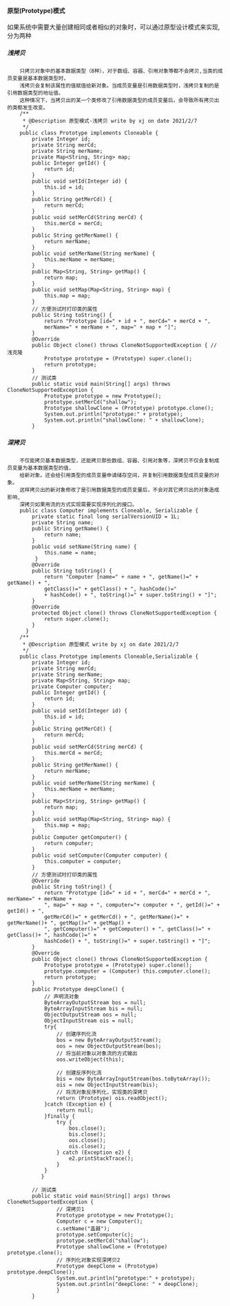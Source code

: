 #### 原型(Prototype)模式
如果系统中需要大量创建相同或者相似的对象时，可以通过原型设计模式来实现,分为两种
##### 浅拷贝
		只拷贝对象中的基本数据类型（8种），对于数组、容器、引用对象等都不会拷贝,当类的成员变量是基本数据类型时，
		浅拷贝会复制该属性的值赋值给新对象。当成员变量是引用数据类型时，浅拷贝复制的是引用数据类型的地址值。
		这种情况下，当拷贝出的某一个类修改了引用数据类型的成员变量后，会导致所有拷贝出的类都发生改变。
		/**
		 * @Description 原型模式-浅拷贝 write by xj on date 2021/2/7
		 */
		public class Prototype implements Cloneable {
			private Integer id;
			private String merCd;
			private String merName;
			private Map<String, String> map;
			public Integer getId() {
				return id;
			}
			public void setId(Integer id) {
				this.id = id;
			}
			public String getMerCd() {
				return merCd;
			}
			public void setMerCd(String merCd) {
				this.merCd = merCd;
			}
			public String getMerName() {
				return merName;
			}
			public void setMerName(String merName) {
				this.merName = merName;
			}
			public Map<String, String> getMap() {
				return map;
			}
			public void setMap(Map<String, String> map) {
				this.map = map;
			}
			// 方便测试时打印类的属性
			public String toString() {
				return "Prototype [id=" + id + ", merCd=" + merCd + ",
				merName=" + merName + ", map=" + map + "]";
			}
			@Override
			public Object clone() throws CloneNotSupportedException { // 浅克隆
				Prototype prototype = (Prototype) super.clone();
				return prototype;
			}
			// 测试类
			public static void main(String[] args) throws CloneNotSupportedException {
				Prototype prototype = new Prototype();
				prototype.setMerCd("shallow");
				Prototype shallowClone = (Prototype) prototype.clone();
				System.out.println("prototype:" + prototype);
				System.out.println("shallowClone: " + shallowClone);
			}
##### 深拷贝
		不仅能拷贝基本数据类型，还能拷贝那些数组、容器、引用对象等，深拷贝不仅会复制成员变量为基本数据类型的值，
		给新对象。还会给引用类型的成员变量申请储存空间，并复制引用数据类型成员变量的对象。
		这样拷贝出的新对象修改了是引用数据类型的成员变量后，不会对其它拷贝出的对象造成影响,
		深拷贝如果用流的方式实现需要实现序列化的接口。
		public class Computer implements Cloneable, Serializable {
			private static final long serialVersionUID = 1L;
			private String name;
			public String getName() {
				return name;
			}
			public void setName(String name) {
				this.name = name;
			 }
			@Override
			public String toString() {
				return "Computer [name=" + name + ", getName()=" + getName() + ", 
				getClass()=" + getClass() + ", hashCode()="
				+ hashCode() + ", toString()=" + super.toString() + "]";
			}
			@Override
			protected Object clone() throws CloneNotSupportedException {
				return super.clone();
			}
		  }
		/**
		 * @Description 原型模式 write by xj on date 2021/2/7
		 */
		public class Prototype implements Cloneable,Serializable {
			private Integer id;
			private String merCd;
			private String merName;
			private Map<String, String> map;
			private Computer computer;
			public Integer getId() {
				return id;
			}
			public void setId(Integer id) {
				this.id = id;
			}
			public String getMerCd() {
				return merCd;
			}
			public void setMerCd(String merCd) {
				this.merCd = merCd;
			}
			public String getMerName() {
				return merName;
			}
			public void setMerName(String merName) {
				this.merName = merName;
			}
			public Map<String, String> getMap() {
				return map;
			}
			public void setMap(Map<String, String> map) {
				this.map = map;
			}
			public Computer getComputer() {
				return computer;
			}
			public void setComputer(Computer computer) {
				this.computer = computer;
			}
			// 方便测试时打印类的属性
			@Override
			public String toString() {
				return "Prototype [id=" + id + ", merCd=" + merCd + ", merName=" + merName +
				", map=" + map + ", computer="+ computer + ", getId()=" + getId() + ", 
				getMerCd()=" + getMerCd() + ", getMerName()=" + getMerName()+ ", getMap()=" + getMap() + 
				", getComputer()=" + getComputer() + ", getClass()=" + getClass()+ ", hashCode()=" + 
				hashCode() + ", toString()=" + super.toString() + "]";
			}
			@Override
			public Object clone() throws CloneNotSupportedException {
				Prototype prototype = (Prototype) super.clone();
				prototype.computer = (Computer) this.computer.clone();
				return prototype;
			}
			public Prototype deepClone() {
				// 声明流对象
				ByteArrayOutputStream bos = null;
				ByteArrayInputStream bis = null;
				ObjectOutputStream oos = null;
				ObjectInputStream ois = null;
				try{
					// 创建序列化流
					bos = new ByteArrayOutputStream();
					oos = new ObjectOutputStream(bos);
					// 将当前对象以对象流的方式输出
					oos.writeObject(this);

					// 创建反序列化流
					bis = new ByteArrayInputStream(bos.toByteArray());
					ois = new ObjectInputStream(bis);
					// 将流对象反序列化，实现类的深拷贝
					return (Prototype) ois.readObject();
				}catch (Exception e) {
					return null;
				}finally {
					try {
						bos.close();
						bis.close();
						oos.close();
						ois.close();
					} catch (Exception e2) {
						e2.printStackTrace();
					}
				}  
			   }

			// 测试类
			public static void main(String[] args) throws CloneNotSupportedException {
					// 深拷贝1
					Prototype prototype = new Prototype();
					Computer c = new Computer();
					c.setName("盖聂");
					prototype.setComputer(c);
					prototype.setMerCd("shallow");
					Prototype shallowClone = (Prototype) prototype.clone();
					// 序列化对象实现深拷贝2
					Prototype deepClone = (Prototype) prototype.deepClone();
					System.out.println("prototype:" + prototype);
					System.out.println("deepClone: " + deepClone);
					}
			}                                                                                                        
